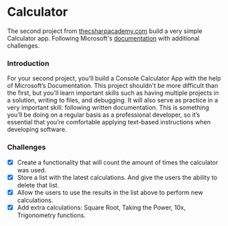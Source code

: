 # Calculator
The second project from [thecsharpacademy.com](https://thecsharpacademy.com) build a very simple Calculator app. 
Following Microsoft's [documentation](https://docs.microsoft.com/en-us/learn/modules/csharp-create-first-app/)
with additional challenges.
### Introduction
For your second project, you'll build a Console Calculator App with the help of Microsoft’s Documentation. 
This project shouldn't be more difficult than the first, but you'll learn important skills such as 
having multiple projects in a solution, writing to files, and debugging. 
It will also serve as practice in a very important skill: following written documentation. 
This is something you’ll be doing on a regular basis as a professional developer, 
so it’s essential that you’re comfortable applying text-based instructions when developing software.

### Challenges
- [x] Create a functionality that will count the amount of times the calculator was used.
- [x] Store a list with the latest calculations. And give the users the ability to delete that list.
- [x] Allow the users to use the results in the list above to perform new calculations.
- [x] Add extra calculations: Square Root, Taking the Power, 10x, Trigonometry functions.